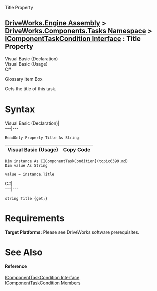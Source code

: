 Title Property   
  
[DriveWorks.Engine Assembly](topic2156.md) > [DriveWorks.Components.Tasks Namespace](topic6391.md) > [IComponentTaskCondition Interface](topic6399.md) : Title Property  
---  
  
Visual Basic (Declaration)    
Visual Basic (Usage)    
C# 

Glossary Item Box

Gets the title of this task. 

# Syntax

Visual Basic (Declaration)|   
---|---  
      
    
    ReadOnly Property Title As String  
  
Visual Basic (Usage)| Copy Code  
---|---  
      
    
    Dim instance As [IComponentTaskCondition](topic6399.md)
    Dim value As String
     
    value = instance.Title  
  
C#|   
---|---  
      
    
    string Title {get;}  
  
# Requirements

**Target Platforms:** Please see DriveWorks software prerequisites.

# See Also

#### Reference

[IComponentTaskCondition Interface](topic6399.md)   
[IComponentTaskCondition Members](topic6400.md)


